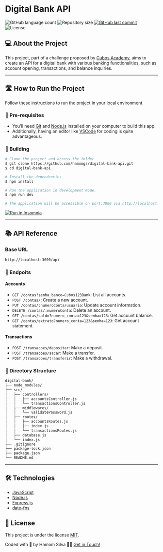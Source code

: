 # Digital Bank API
<p>
  <img alt="GitHub language count" src="https://img.shields.io/github/languages/count/hamomgs/digital-bank-api?color=%2304D361" />

  <img alt="Repository size" src="https://img.shields.io/github/repo-size/hamomgs/digital-bank-api" />
  
  <a href="https://github.com/tgmarinho/README-ecoleta/commits/master">
    <img alt="GitHub last commit" src="https://img.shields.io/github/last-commit/hamomgs/digital-bank-api" />
  </a>
    
   <img alt="License" src="https://img.shields.io/badge/license-MIT-brightgreen" />
</p>

## 💻 About the Project

This project, part of a challenge proposed by [Cubos Academy](https://cubos.academy/), aims to create an API for a digital bank with various banking functionalities, such as account opening, transactions, and balance inquiries.

---

## 🛣️ How to Run the Project

Follow these instructions to run the project in your local environment.

### 🚀 Pre-requisites

- You'll need [Git](https://git-scm.com/) and [Node.js](https://nodejs.org/) installed on your computer to build this app.
- Additionally, having an editor like [VSCode](https://code.visualstudio.com/) for coding is quite advantageous.

### 🎲 Building

```bash
# Clone the project and access the folder
$ git clone https://github.com/hamomgs/digital-bank-api.git
$ cd digital-bank-api

# Install the dependencies
$ npm install

# Run the application in development mode.
$ npm run dev

# The application will be accessible on port:3000 via http://localhost:3000.
```

<p>
  <a href="https://insomnia.rest/download" target="_blank"><img src="https://insomnia.rest/images/run.svg" alt="Run in Insomnia"></a>
</p>

---

## 📚 API Reference

### Base URL

```bash
http://localhost:3000/api
```

### 🧩 Endpoits

#### Accounts
- `GET /contas?senha_banco=Cubos123Bank`: List all accounts.
- `POST /contas/`: Create a new account.
- `PUT /contas/:numeroConta/usuario`: Update account information.
- `DELETE /contas/:numeroConta`: Delete an account.
- `GET /contas/saldo?numero_conta=123&senha=123`: Get account balance.
- `GET /contas/extrato?numero_conta=123&senha=123`: Get account statement.
#### Transactions
- `POST /transacoes/depositar`: Make a deposit.
- `POST /transacoes/sacar`: Make a transfer.
- `POST /transacoes/transferir`: Make a withdrawal.

### 📂 Directory Structure

```markdown
digital-bank/
├── node_modules/
├── src/
│   ├── controllers/
│   │   ├── accountsController.js
│   │   └── transactionsController.js
│   ├── middlewares/
│   │   └── validatePassword.js
│   ├── routes/
│   │   ├── accountsRoutes.js
│   │   ├── index.js
│   │   └── transactionsRoutes.js
│   ├── database.js
│   └── index.js
├── .gitignore
├── package-lock.json
├── package.json
└── README.md
```

---

## 🛠 Technologies

- [JavaScript](https://devdocs.io/javascript/)
- [Node.js](https://nodejs.org/)
- [Express.js](https://www.npmjs.com/package/express)
- [date-fns](https://date-fns.org)

## 📝 License

This project is under the license [MIT](https://github.com/hamomgs/digital-bank-api/blob/main/LICENCE).

Coded with 🧡 by Hamom Silva 👋🏽 [Get in Touch!](https://www.linkedin.com/in/hamomgs/)